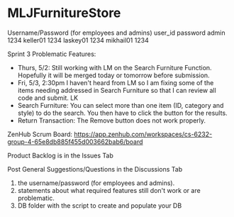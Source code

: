 # MLJFurnitureStore

Username/Password (for employees and admins)
  user_id      password
  admin	         1234
  keller01       1234
  laskey01       1234
  mikhail01	     1234

Sprint 3 Problematic Features: 
 - Thurs, 5/2: Still working with LM on the Search Furniture Function. Hopefully it will be merged today or tomorrow before submission. 
 - Fri, 5/3, 2:30pm  I haven't heard from LM so I am fixing some of the items needing addressed in Search Furniture so that I can review all code and submit. LK
 - Search Furniture: You can select more than one item (ID, category and style) to do the search. You then have to click the button for the results.
 - Return Transaction: The Remove button does not work properly. 

ZenHub Scrum Board: https://app.zenhub.com/workspaces/cs-6232-group-4-65e8db885f455d003662bab6/board

Product Backlog is in the Issues Tab

Post General Suggestions/Questions in the Discussions Tab
1. the username/password (for employees and admins).
2. statements about what required features still don't work or are problematic.
3. DB folder with the script to create and populate your DB

